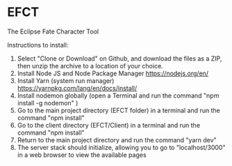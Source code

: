 # EFCT
 
The Eclipse Fate Character Tool


Instructions to install: 

1. Select "Clone or Download" on Github, and download the files as a ZIP, then unzip the archive to a location of your choice.
2. Install Node JS and Node Package Manager https://nodejs.org/en/
3. Install Yarn (system run manager)        https://yarnpkg.com/lang/en/docs/install/ 
4. Install nodemon globally (open a Terminal and run the command "npm install -g nodemon" )
5. Go to the main project directory (EFCT folder) in a terminal and run the command "npm install"
6. Go to the client directory (EFCT/Client) in a terminal and run the command "npm install"
7. Return to the main project directory and run the command "yarn dev"
8. The server stack should initialize, allowing you to go to "localhost/3000" in a web browser to view the available pages
